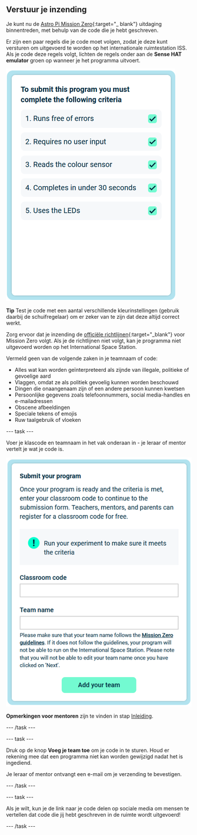 ## Verstuur je inzending

Je kunt nu de [Astro Pi Mission Zero](https://astro-pi.org/mission-zero){:target="_ blank"} uitdaging binnentreden, met behulp van de code die je hebt geschreven.

Er zijn een paar regels die je code moet volgen, zodat je deze kunt versturen om uitgevoerd te worden op het internationale ruimtestation ISS. Als je code deze regels volgt, lichten de regels onder aan de **Sense HAT emulator** groen op wanneer je het programma uitvoert.

![De Mission Zero-pagina met de criteriacontroles voor deelname.](images/rules.png)

**Tip** Test je code met een aantal verschillende kleurinstellingen (gebruik daarbij de schuifregelaar) om er zeker van te zijn dat deze altijd correct werkt.

Zorg ervoor dat je inzending de [officiële richtlijnen](https://astro-pi.org/mission-zero/guidelines){:target="_blank"} voor Mission Zero volgt. Als je de richtlijnen niet volgt, kan je programma niet uitgevoerd worden op het International Space Station.

Vermeld geen van de volgende zaken in je teamnaam of code:

+ Alles wat kan worden geïnterpreteerd als zijnde van illegale, politieke of gevoelige aard
+ Vlaggen, omdat ze als politiek gevoelig kunnen worden beschouwd
+ Dingen die onaangenaam zijn of een andere persoon kunnen kwetsen
+ Persoonlijke gegevens zoals telefoonnummers, social media-handles en e-mailadressen
+ Obscene afbeeldingen
+ Speciale tekens of emojis
+ Ruw taalgebruik of vloeken

--- task ---

Voer je klascode en teamnaam in het vak onderaan in - je leraar of mentor vertelt je wat je code is.

![Inzendingsformulier voor klascode en teamnaam](images/submission.png)

**Opmerkingen voor mentoren** zijn te vinden in stap [Inleiding](https://projects.raspberrypi.org/en/projects/astro-pi-mission-zero/0).

--- /task ---

--- task ---

Druk op de knop **Voeg je team toe** om je code in te sturen. Houd er rekening mee dat een programma niet kan worden gewijzigd nadat het is ingediend.

Je leraar of mentor ontvangt een e-mail om je verzending te bevestigen.

--- /task ---

--- task ---

Als je wilt, kun je de link naar je code delen op sociale media om mensen te vertellen dat code die jij hebt geschreven in de ruimte wordt uitgevoerd!

--- /task ---
